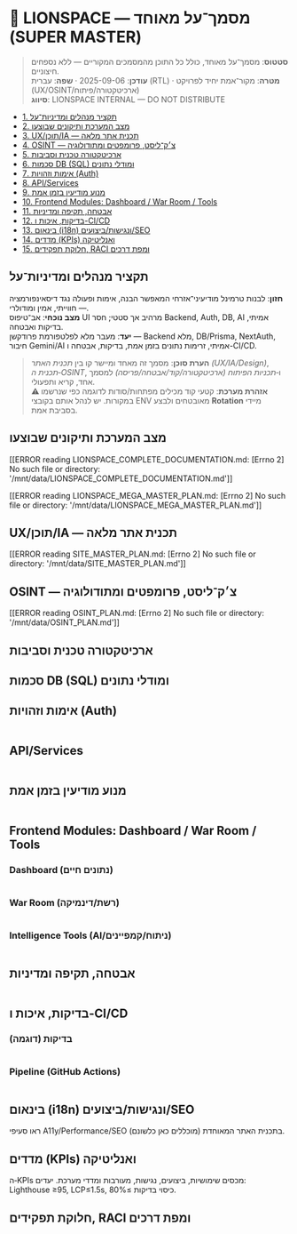 # 🦁 LIONSPACE — מסמך־על מאוחד (SUPER MASTER)

> **סטטוס**: מסמך־על מאוחד, כולל כל התוכן מהמסמכים המקוריים — ללא נספחים חיצוניים.  
> **עודכן**: 2025-09-06 · **שפה**: עברית (RTL) · **מטרה**: מקור־אמת יחיד לפרויקט (UX/OSINT/ארכיטקטורה/פיתוח)  
> **סיווג**: LIONSPACE INTERNAL — DO NOT DISTRIBUTE


<!-- TOC will be auto-generated by your renderer (H2–H4). -->
- [1. תקציר מנהלים ומדיניות־על](#תקציר-מנהלים-ומדיניות־על)
- [2. מצב המערכת ותיקונים שבוצעו](#מצב-המערכת-ותיקונים-שבוצעו)
- [3. UX/תוכן/IA — תכנית אתר מלאה](#uxתוכןia--תכנית-אתר-מלאה)
- [4. OSINT — צ׳ק־ליסט, פרומפטים ומתודולוגיה](#osint--צ׳ק־ליסט-פרומפטים-ומתודולוגיה)
- [5. ארכיטקטורה טכנית וסביבות](#ארכיטקטורה-טכנית-וסביבות)
- [6. סכמות DB (SQL) ומודלי נתונים](#סכמות-db-sql-ומודלי-נתונים)
- [7. אימות וזהויות (Auth)](#אימות-וזהויות-auth)
- [8. API/Services](#apiservices)
- [9. מנוע מודיעין בזמן אמת](#מנוע-מודיעין-בזמן-אמת)
- [10. Frontend Modules: Dashboard / War Room / Tools](#frontend-modules-dashboard--war-room--tools)
- [11. אבטחה, תקיפה ומדיניות](#אבטחה-תקיפה-ומדיניות)
- [12. בדיקות, איכות ו-CI/CD](#בדיקות-איכות-ו-cicd)
- [13. בינאום (i18n) ונגישות/ביצועים/SEO](#בינאום-i18n-ונגישותביצועיםseo)
- [14. מדדים (KPIs) ואנליטיקה](#מדדים-kpis-ואנליטיקה)
- [15. חלוקת תפקידים, RACI ומפת דרכים](#חלוקת-תפקידים-raci-ומפת-דרכים)


## תקציר מנהלים ומדיניות־על
**חזון**: לבנות טרמינל מודיעיני־אזרחי המאפשר הבנה, אימות ופעולה נגד דיסאינפורמציה — חווייתי, אמין ומודולרי.  
**מצב נוכחי**: אב־טיפוס UI מרהיב אך סטטי; חסר Backend, Auth, DB, AI אמיתי, בדיקות ואבטחה.  
**יעד**: מעבר מלא לפלטפורמת פרודקשן — Backend מלא, DB/Prisma, NextAuth, חיבור Gemini/AI אמיתי, זרימות נתונים בזמן אמת, בדיקות, אבטחה ו-CI/CD.

> **הערת סוכן**: מסמך זה מאחד ומיישר קו בין *תכנית האתר (UX/IA/Design)*, *תכנית ה‑OSINT*, ו‑*תכניות הפיתוח (ארכיטקטורה/קוד/אבטחה/פריסה)* למסמך אחד, קריא ותפעולי.  
> **⚠️ אזהרת מערכת**: קטעי קוד מכילים מפתחות/סודות לדוגמה כפי שנרשמו במקורות. יש לנהל אותם בקובצי ENV מאובטחים ולבצע **Rotation** מיידי בסביבת אמת.


## מצב המערכת ותיקונים שבוצעו
[[ERROR reading LIONSPACE_COMPLETE_DOCUMENTATION.md: [Errno 2] No such file or directory: '/mnt/data/LIONSPACE_COMPLETE_DOCUMENTATION.md']]

[[ERROR reading LIONSPACE_MEGA_MASTER_PLAN.md: [Errno 2] No such file or directory: '/mnt/data/LIONSPACE_MEGA_MASTER_PLAN.md']]
## UX/תוכן/IA — תכנית אתר מלאה
[[ERROR reading SITE_MASTER_PLAN.md: [Errno 2] No such file or directory: '/mnt/data/SITE_MASTER_PLAN.md']]
## OSINT — צ׳ק־ליסט, פרומפטים ומתודולוגיה
[[ERROR reading OSINT_PLAN.md: [Errno 2] No such file or directory: '/mnt/data/OSINT_PLAN.md']]
## ארכיטקטורה טכנית וסביבות



## סכמות DB (SQL) ומודלי נתונים

## אימות וזהויות (Auth)
```ts

```
## API/Services
```ts

```
## מנוע מודיעין בזמן אמת
```ts

```

## Frontend Modules: Dashboard / War Room / Tools

### Dashboard (נתונים חיים)
```ts

```

### War Room (רשת/דינמיקה)
```ts

```

### Intelligence Tools (AI/ניתוח/קמפיינים)
```ts

```
## אבטחה, תקיפה ומדיניות
```ts

```

## בדיקות, איכות ו-CI/CD

### בדיקות (דוגמה)
```ts

```

### Pipeline (GitHub Actions)
```yaml

```
## בינאום (i18n) ונגישות/ביצועים/SEO


ראו סעיפי A11y/Performance/SEO בתכנית האתר המאוחדת (מוכללים כאן כלשונם).
## מדדים (KPIs) ואנליטיקה
ה‑KPIs מכסים שימושיות, ביצועים, נגישות, מעורבות ומדדי מערכת. יעדים: Lighthouse ≥95, LCP≤1.5s, כיסוי בדיקות ≥80%.
## חלוקת תפקידים, RACI ומפת דרכים



